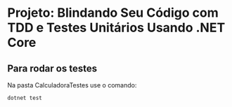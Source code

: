 # Projeto: Blindando Seu Código com TDD e Testes Unitários Usando .NET Core

## Para rodar os testes

 Na pasta CalculadoraTestes use o comando:

```dotnet test```


